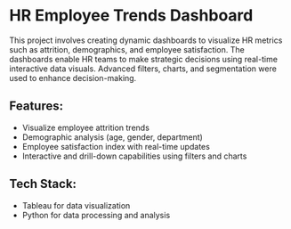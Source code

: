 # HR Employee Trends Dashboard

This project involves creating dynamic dashboards to visualize HR metrics such as attrition, demographics, and employee satisfaction. The dashboards enable HR teams to make strategic decisions using real-time interactive data visuals. Advanced filters, charts, and segmentation were used to enhance decision-making.

## Features:
- Visualize employee attrition trends
- Demographic analysis (age, gender, department)
- Employee satisfaction index with real-time updates
- Interactive and drill-down capabilities using filters and charts

## Tech Stack:
- Tableau for data visualization
- Python for data processing and analysis
